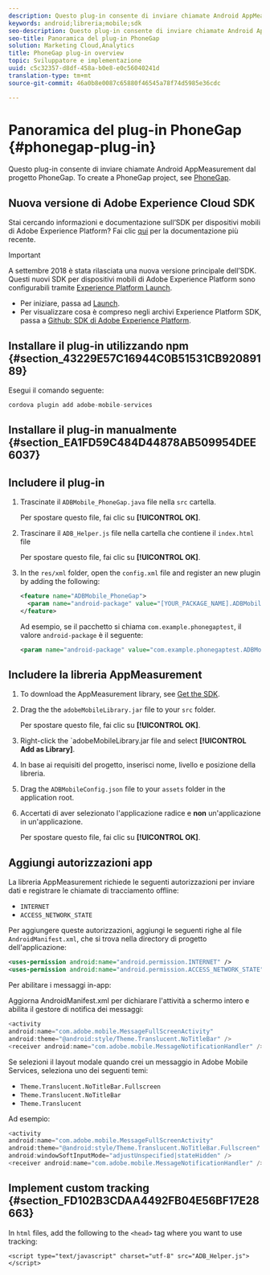 ```yaml
---
description: Questo plug-in consente di inviare chiamate Android AppMeasurement dal progetto PhoneGap.
keywords: android;libreria;mobile;sdk
seo-description: Questo plug-in consente di inviare chiamate Android AppMeasurement dal progetto PhoneGap.
seo-title: Panoramica del plug-in PhoneGap
solution: Marketing Cloud,Analytics
title: PhoneGap plug-in overview
topic: Sviluppatore e implementazione
uuid: c5c32357-d8df-458a-b0e8-e0c56040241d
translation-type: tm+mt
source-git-commit: 46a0b8e0087c65880f46545a78f74d5985e36cdc

---
```



# Panoramica del plug-in PhoneGap {#phonegap-plug-in}

Questo plug-in consente di inviare chiamate Android AppMeasurement dal progetto PhoneGap. To create a PhoneGap project, see [PhoneGap](https://helpx.adobe.com/experience-manager/6-4/mobile/using/phonegap.html).

## Nuova versione di Adobe Experience Cloud SDK

Stai cercando informazioni e documentazione sull’SDK per dispositivi mobili di Adobe Experience Platform? Fai clic [qui](https://aep-sdks.gitbook.io/docs/) per la documentazione più recente.

>[!IMPORTANT]
>
>A settembre 2018 è stata rilasciata una nuova versione principale dell’SDK. Questi nuovi SDK per dispositivi mobili di Adobe Experience Platform sono configurabili tramite [Experience Platform Launch](https://www.adobe.com/experience-platform/launch.html).

* Per iniziare, passa ad [Launch](https://launch.adobe.com/).
* Per visualizzare cosa è compreso negli archivi Experience Platform SDK, passa a [Github: SDK di Adobe Experience Platform](https://github.com/Adobe-Marketing-Cloud/acp-sdks).


## Installare il plug-in utilizzando npm {#section_43229E57C16944C0B51531CB92089189}

Esegui il comando seguente:

```java
cordova plugin add adobe-mobile-services
```

## Installare il plug-in manualmente {#section_EA1FD59C484D44878AB509954DEE6037}

## Includere il plug-in

1. Trascinate il `ADBMobile_PhoneGap.java` file nella `src` cartella.

   Per spostare questo file, fai clic su **[!UICONTROL OK]**.

1. Trascinare il `ADB_Helper.js` file nella cartella che contiene il `index.html` file

   Per spostare questo file, fai clic su **[!UICONTROL OK]**.

1. In the `res/xml` folder, open the `config.xml` file and register an new plugin by adding the following:

   ```xml
   <feature name="ADBMobile_PhoneGap"> 
     <param name="android-package" value="[YOUR_PACKAGE_NAME].ADBMobile_PhoneGap" /> 
   </feature>
   ```

   Ad esempio, se il pacchetto si chiama `com.example.phonegaptest`, il valore `android-package` è il seguente:

   ```xml
   <param name="android-package" value="com.example.phonegaptest.ADBMobile_PhoneGap" />
   ```

## Includere la libreria AppMeasurement

1. To download the AppMeasurement library, see [Get the SDK](/help/android/getting-started/dev-qs.md).
1. Drag the the `adobeMobileLibrary.jar` file to your `src` folder.

   Per spostare questo file, fai clic su **[!UICONTROL OK]**.

1. Right-click the `adobeMobileLibrary.jar file and select **[!UICONTROL Add as Library]**.
1. In base ai requisiti del progetto, inserisci nome, livello e posizione della libreria.
1. Drag the `ADBMobileConfig.json` file to your `assets` folder in the application root.
1. Accertati di aver selezionato l'applicazione radice e **non** un'applicazione in un'applicazione.

   Per spostare questo file, fai clic su **[!UICONTROL OK]**.

## Aggiungi autorizzazioni app

La libreria AppMeasurement richiede le seguenti autorizzazioni per inviare dati e registrare le chiamate di tracciamento offline:

* `INTERNET`
* `ACCESS_NETWORK_STATE`

Per aggiungere queste autorizzazioni, aggiungi le seguenti righe al file `AndroidManifest.xml`, che si trova nella directory di progetto dell'applicazione:

```xml
<uses-permission android:name="android.permission.INTERNET" /> 
<uses-permission android:name="android.permission.ACCESS_NETWORK_STATE" />
```

Per abilitare i messaggi in-app:

Aggiorna AndroidManifest.xml per dichiarare l'attività a schermo intero e abilita il gestore di notifica dei messaggi:

```java
<activity  
android:name="com.adobe.mobile.MessageFullScreenActivity"  
android:theme="@android:style/Theme.Translucent.NoTitleBar" /> 
<receiver android:name="com.adobe.mobile.MessageNotificationHandler" />
```

Se selezioni il layout modale quando crei un messaggio in Adobe Mobile Services, seleziona uno dei seguenti temi:

* `Theme.Translucent.NoTitleBar.Fullscreen`
* `Theme.Translucent.NoTitleBar`
* `Theme.Translucent`

Ad esempio:

```java
<activity 
android:name="com.adobe.mobile.MessageFullScreenActivity" 
android:theme="@android:style/Theme.Translucent.NoTitleBar.Fullscreen" 
android:windowSoftInputMode="adjustUnspecified|stateHidden" /> 
<receiver android:name="com.adobe.mobile.MessageNotificationHandler" />
```

## Implement custom tracking {#section_FD102B3CDAA4492FB04E56BF17E28663}

In `html` files, add the following to the `<head>` tag where you want to use tracking:

```
<script type="text/javascript" charset="utf-8" src="ADB_Helper.js"></script>
```


